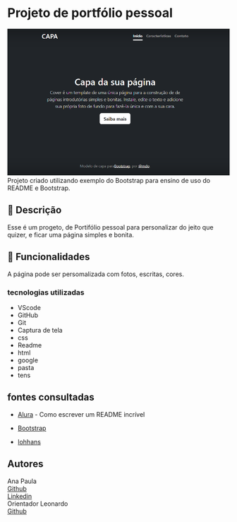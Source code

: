 # Projeto de  portfólio pessoal
![image](img/capa.png)
Projeto criado utilizando exemplo do Bootstrap para ensino de uso do README e Bootstrap. 

## 🚀 Descrição 
 Esse é um progeto, de Portifólio pessoal para personalizar do jeito que quizer, e ficar uma página simples e bonita.

## 🔧 Funcionalidades 
A página pode ser persomalizada com fotos, escritas, cores.

### tecnologias utilizadas
* VScode 
* GitHub
* Git 
* Captura de tela
* css 
* Readme
* html 
* google 
* pasta 
* tens

## fontes consultadas

* [Alura](alura.com.br/artigos/escrever-bom-readme#referencias-de-readme) - Como escrever um README incrível  

* [Bootstrap](https://getbootstrap.com/docs/5.0/getting-started/introduction/)  

* [lohhans](https://gist.github.com/lohhans/f8da0b147550df3f96914d3797e9fb89)

## Autores
Ana Paula  
[Github](https://github.com/anapaulacd/portiforio_pessoal)  
[Linkedin]()  
Orientador Leonardo  
[Github](https://github.com/LeonardoRochaMarista)  

